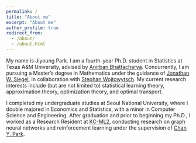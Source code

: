```yaml
---
permalink: /
title: "About me"
excerpt: "About me"
author_profile: true
redirect_from: 
  - /about/
  - /about.html
---
```


My name is Jiyoung Park. I am a fourth-year Ph.D. student in Statistics at Texas A&M University, advised by [Anirban Bhattacharya](https://sites.google.com/view/anirban-bhattacharya-tamu/). Concurrently, I am pursuing a Master’s degree in Mathematics under the guidance of [Jonathan W. Siegel](https://jwsiegel2510.github.io/), in collaboration with [Stephan Wojtowytsch](https://www.swojtowytsch.com/). My current research interests include (but are not limited to) statistical learning theory, approximation theory, optimization theory, and optimal transport.

I completed my undergraduate studies at Seoul National University, where I double majored in Economics and Statistics, with a minor in Computer Science and Engineering. After graduation and prior to beginning my Ph.D., I worked as a Research Resident at [KC-ML2](https://www.kc-ml2.com/), conducting research on graph neural networks and reinforcement learning under the supervision of [Chan Y. Park](https://www.linkedin.com/in/chan-youn-park/).
